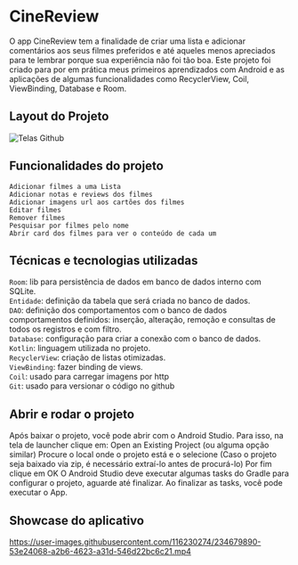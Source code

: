 # CineReview

O app CineReview tem a finalidade de criar uma lista e adicionar comentários aos seus filmes preferidos e até aqueles menos apreciados para te lembrar porque sua experiência não foi tão boa. Este projeto foi criado para por em prática meus primeiros aprendizados com Android e as aplicações de algumas funcionalidades como RecyclerView, Coil, ViewBinding, Database e Room.

## Layout do Projeto

![Telas Github](https://user-images.githubusercontent.com/116230274/234659170-f3caf8f5-06a4-4ab6-84e5-81b709dd65b5.png)

## Funcionalidades do projeto

`Adicionar filmes a uma Lista` <br>
`Adicionar notas e reviews dos filmes` <br>
`Adicionar imagens url aos cartões dos filmes` <br>
`Editar filmes` <br>
`Remover filmes` <br>
`Pesquisar por filmes pelo nome` <br>
`Abrir card dos filmes para ver o conteúdo de cada um` <br>

## Técnicas e tecnologias utilizadas

`Room`: lib para persistência de dados em banco de dados interno com SQLite. <br>
`Entidade`: definição da tabela que será criada no banco de dados. <br>
`DAO`: definição dos comportamentos com o banco de dados comportamentos definidos: inserção, alteração, remoção e consultas de todos os registros e com filtro. <br>
`Database`: configuração para criar a conexão com o banco de dados. <br>
`Kotlin`: linguagem utilizada no projeto. <br>
`RecyclerView`: criação de listas otimizadas. <br>
`ViewBinding`: fazer binding de views. <br>
`Coil`: usado para carregar imagens por http <br>
`Git`: usado para versionar o código no github

## Abrir e rodar o projeto
Após baixar o projeto, você pode abrir com o Android Studio. Para isso, na tela de launcher clique em:
Open an Existing Project (ou alguma opção similar) Procure o local onde o projeto está e o selecione (Caso o projeto seja baixado via zip, é necessário extraí-lo antes de procurá-lo) Por fim clique em OK O Android Studio deve executar algumas tasks do Gradle para configurar o projeto, aguarde até finalizar. Ao finalizar as tasks, você pode executar o App.

## Showcase do aplicativo

https://user-images.githubusercontent.com/116230274/234679890-53e24068-a2b6-4623-a31d-546d22bc6c21.mp4
